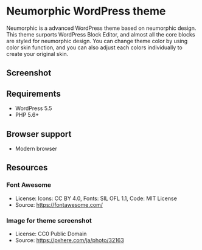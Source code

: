 # Neumorphic WordPress theme
Neumorphic is a advanced WordPress theme based on neumorphic design.
This theme surports WordPress Block Editor, and almost all the core blocks are styled for neumorphic design.
You can change theme color by using color skin function, and you can also adjust each colors individually to create your original skin.

## Screenshot

## Requirements
* WordPress 5.5
* PHP 5.6+

## Browser support
* Modern browser

## Resources

### Font Awesome
* License: Icons: CC BY 4.0, Fonts: SIL OFL 1.1, Code: MIT License
* Source: https://fontawesome.com/

### Image for theme screenshot
* License: CC0 Public Domain
* Source: https://pxhere.com/ja/photo/32163
